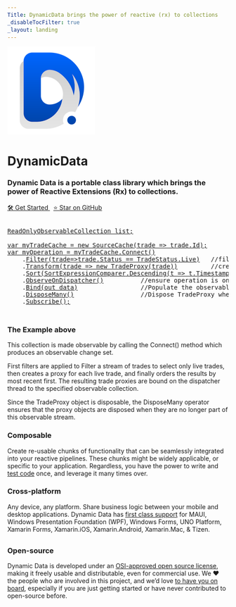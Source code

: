 ```yaml
---
Title: DynamicData brings the power of reactive (rx) to collections
_disableTocFilter: true
_layout: landing
---
```


<div class="container">
        <div class="row branding">
            <div class="span6 col-md-6">
                <div class="row">
                    <div class="col-md-4">
                      <img class="img-responsive branding-image" alt="DynamicData" src="images/logo.png" />
                    </div>
                    <div class="col-md-8">
                    	<h1 class="branding-title">DynamicData</h1>
                        <h3>
                        	Dynamic Data is a portable class library which brings the power of Reactive Extensions (Rx) to collections.
                    	</h3>
                        <a class="branding-button" href="~/docs/getting-started/index.md">
                            🛠️ Get Started
                        </a> &nbsp;
                        <a class="branding-button secondary-button" href="https://github.com/reactivemarbles/DynamicData">
                    		⭐ Star on GitHub
                        </a>
                    </div>
                </div>
            </div>
            <div class="span6 col-md-6 hidden-sm hidden-xs">
                <br class="visible-xs visible-sm">
                <div class="code-sample">
                 	<pre class="branding-code">
<a class="text-info" href="">ReadOnlyObservableCollection<TradeProxy> list;</a>
<a class="text-info" href=""></a>
<a class="text-info" href="">var myTradeCache = new SourceCache<Trade, long>(trade => trade.Id);</a>
<a class="text-info" href="">var myOperation = myTradeCache.Connect()</a>
    .<a class="text-info" href="">Filter(trade=>trade.Status == TradeStatus.Live)</a>   //filter on live trades only
    .<a class="text-info" href="">Transform(trade => new TradeProxy(trade))</a>         //create a proxy
    .<a class="text-info" href="">Sort(SortExpressionComparer<TradeProxy>.Descending(t => t.Timestamp))</a>
    .<a class="text-info" href="">ObserveOnDispatcher()</a>          //ensure operation is on the UI thread.
    .<a class="text-info" href="">Bind(out data)</a>                 //Populate the observable collection
    .<a class="text-info" href="">DisposeMany()</a>                  //Dispose TradeProxy when no longer required
    .<a class="text-info" href="">Subscribe();</a>
                  </pre>
                </div>
            </div>
        </div>
    </div>
<div class="container" style="margin-top: 30px">
    <div class="row text-center">
        <div class="span6 col-md-4">
            <h3 class="branding-subheader">The Example above</h3>
            <p>This collection is made observable by calling the Connect() method which produces an observable change set.</p>
            <p>First filters are applied to Filter a stream of trades to select only live trades, then creates a proxy for each live trade, and finally orders the results by most recent first. The resulting trade proxies are bound on the dispatcher thread to the specified observable collection.</p>
            <p>Since the TradeProxy object is disposable, the DisposeMany operator ensures that the proxy objects are disposed when they are no longer part of this observable stream.</p>
        </div>
        <div class="span6 col-md-4">
            <h3 class="branding-subheader">Composable</h3>
            <p>Create re-usable chunks of functionality that can be seamlessly integrated into your reactive pipelines. These chunks might be widely applicable, or specific to your application. Regardless, you have the power to write and <a href="docs/handbook/testing.md")">test code</a> once, and leverage it many times over.</p>
        </div>
        <div class="span6 col-md-4">
            <h3 class="branding-subheader">Cross-platform</h3>
            <p>Any device, any platform. Share business logic between your mobile and desktop applications. Dynamic Data has <a href="~/docs/getting-started/installation/index.md">first class support</a> for MAUI, Windows Presentation Foundation (WPF), Windows Forms, UNO Platform, Xamarin Forms, Xamarin.iOS, Xamarin.Android, Xamarin.Mac, &amp; Tizen.</p>
        </div>
    </div>
</div>
<div class="container" style="margin-top: 30px">
    <div class="row text-center">
        <div class="span6 col-md-4">
            <h3 class="branding-subheader">Open-source</h3>
            <p>Dynamic Data is developed under an <a href="https://github.com/reactivemarbles/DynamicData/blob/main/LICENSE" target="_blank">OSI-approved open source license</a>, making it freely usable and distributable, even for commercial use. We ❤ the people who are involved in this project, and we’d love <a href="~/Contribute/index.md">to have you on board</a>, especially if you are just getting started or have never contributed to open-source before.</p>
        </div>
    </div>
</div>
